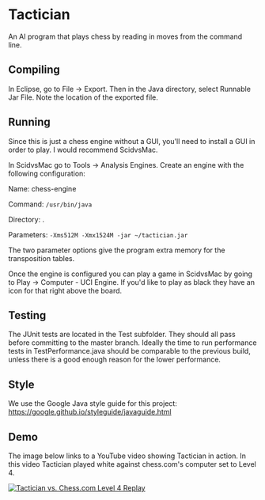 # Tactician

An AI program that plays chess by reading in moves from the command line.

## Compiling

In Eclipse, go to File -> Export. Then in the Java directory, select Runnable Jar File. Note the location of the exported file.

## Running

Since this is just a chess engine without a GUI, you'll need to install a GUI in order to play. I would recommend ScidvsMac.

In ScidvsMac go to Tools -> Analysis Engines. Create an engine with the following configuration:

Name: chess-engine

Command: `/usr/bin/java`

Directory: .

Parameters: `-Xms512M -Xmx1524M -jar ~/tactician.jar`

The two parameter options give the program extra memory for the transposition tables.

Once the engine is configured you can play a game in ScidvsMac by going to Play -> Computer - UCI Engine. If you'd like to play as black they have an icon for that right above the board.

## Testing

The JUnit tests are located in the Test subfolder. They should all pass before committing to the master branch. Ideally the time to run performance tests in TestPerformance.java should be comparable to the previous build, unless there is a good enough reason for the lower performance.

## Style

We use the Google Java style guide for this project: https://google.github.io/styleguide/javaguide.html

## Demo

The image below links to a YouTube video showing Tactician in action. In this video Tactician played white against chess.com's computer set to Level 4.

[![Tactician vs. Chess.com Level 4 Replay](http://img.youtube.com/vi/IfMGne0wNZM/0.jpg)](http://www.youtube.com/watch?v=IfMGne0wNZM "Tactician vs. Chess.com Level 4 Replay")
